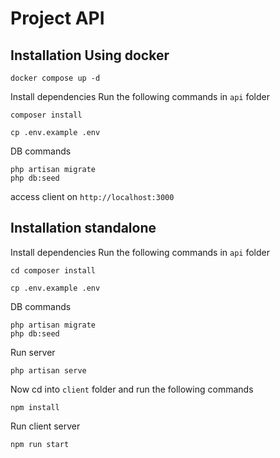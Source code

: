 # Project API

## Installation Using docker  

```
docker compose up -d 
```

Install dependencies
Run the following commands in ``api`` folder
```
composer install 
```
```
cp .env.example .env

```

DB commands
```
php artisan migrate
php db:seed
```

access client on ``http://localhost:3000``

## Installation standalone

Install dependencies
Run the following commands in ``api`` folder
```
cd composer install 
```
```
cp .env.example .env

```

DB commands
```
php artisan migrate
php db:seed
```

Run server 
```
php artisan serve
```

Now cd into ``client`` folder and run the following commands

```
npm install  
```

Run client server
```
npm run start
```

